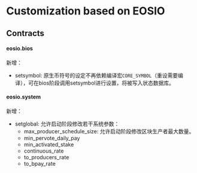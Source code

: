# Customization based on EOSIO

## Contracts

#### eosio.bios

新增：
- setsymbol: 原生币符号的设定不再依赖编译宏`CORE_SYMBOL`（重设需要编译），可在bios阶段调用setsymbol进行设置，将被写入状态数据库。

#### eosio.system

新增：
- setglobal: 允许启动阶段修改若干系统参数：
  - max_producer_schedule_size: 允许启动阶段修改区块生产者最大数量。
  - min_pervote_daily_pay
  - min_activated_stake
  - continuous_rate
  - to_producers_rate
  - to_bpay_rate
